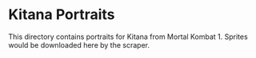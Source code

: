 # Kitana Portraits

This directory contains portraits for Kitana from Mortal Kombat 1.
Sprites would be downloaded here by the scraper.
